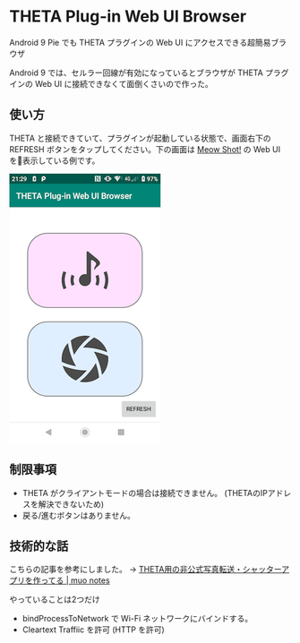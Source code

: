 # THETA Plug-in Web UI Browser

Android 9 Pie でも THETA プラグインの Web UI にアクセスできる超簡易ブラウザ

Android 9 では、セルラー回線が有効になっているとブラウザが THETA プラグインの Web UI に接続できなくて面倒くさいので作った。

## 使い方

THETA と接続できていて、プラグインが起動している状態で、画面右下の REFRESH ボタンをタップしてください。下の画面は [Meow Shot!](https://pluginstore.theta360.com/plugins/be.shiro.meowshot/) の Web UI を表示している例です。

![スクリーンショット](screenshot.png)

## 制限事項

* THETA がクライアントモードの場合は接続できません。 (THETAのIPアドレスを解決できないため)
* 戻る/進むボタンはありません。

## 技術的な話

こちらの記事を参考にしました。 → [THETA用の非公式写真転送・シャッターアプリを作ってる | muo notes](https://notes.muo.jp/1810_theta-app.html)

やっていることは2つだけ

* bindProcessToNetwork で Wi-Fi ネットワークにバインドする。
* Cleartext Traffiic を許可 (HTTP を許可)
